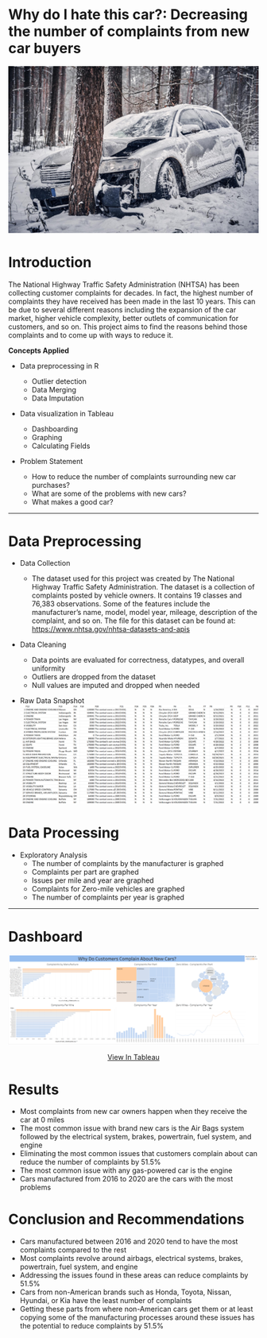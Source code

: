 # Why do I hate this car?: Decreasing the number of complaints from new car buyers  
![](wreck.jpg)
# Introduction
The National Highway Traffic Safety Administration (NHTSA) has been collecting customer complaints for decades. In fact, the highest number of complaints they have received has been made in the last 10 years. This can be due to several different reasons including the expansion of the car market, higher vehicle complexity, better outlets of communication for customers, and so on. This project aims to find the reasons behind those complaints and to come up with ways to reduce it.

**Concepts Applied**
- Data preprocessing in R
    - Outlier detection
    - Data Merging
    - Data Imputation
    
- Data visualization in Tableau
  - Dashboarding
  - Graphing
  - Calculating Fields
    
- Problem Statement
  - How to reduce the number of complaints surrounding new car purchases?
  - What are some of the problems with new cars?
  - What makes a good car?

----
# Data Preprocessing 
- Data Collection
  - The dataset used for this project was created by The National Highway Traffic Safety Administration. The dataset is a collection of complaints posted by vehicle owners. It contains 19 classes and 76,383 observations. Some of the features include the manufacturer’s name, model, model year, mileage, description of the complaint, and so on. The file for this dataset can be found at: https://www.nhtsa.gov/nhtsa-datasets-and-apis

- Data Cleaning
  - Data points are evaluated for correctness, datatypes, and overall uniformity
  - Outliers are dropped from the dataset
  - Null values are imputed and dropped when needed
- Raw Data Snapshot
  ![](cardata.png)
# Data Processing
- Exploratory Analysis
    - The number of complaints by the manufacturer is graphed
    - Complaints per part are graphed
    - Issues per mile and year are graphed
    - Complaints for Zero-mile vehicles are graphed
    - The number of complaints per year is graphed


----
# Dashboard
![](cardash.png)
<p align="center">
 <a href="https://public.tableau.com/views/complaintsoncars/WhyDoCustomersComplainAboutNewCars?:language=en-US&:sid=&:redirect=auth&:display_count=n&:origin=viz_share_link" target="_blank">View In Tableau</a>
</p>

# Results
- Most complaints from new car owners happen when they receive the car at 0 miles
- The most common issue with brand new cars is the Air Bags system followed by the electrical system, brakes, powertrain, fuel system, and engine
- Eliminating the most common issues that customers complain about can reduce the number of complaints by 51.5%
- The most common issue with any gas-powered car is the engine 
- Cars manufactured from 2016 to 2020 are the cars with the most problems

# Conclusion and Recommendations
- Cars manufactured between 2016 and 2020 tend to have the most complaints compared to the rest
- Most complaints revolve around airbags, electrical systems, brakes, powertrain, fuel system, and engine
- Addressing the issues found in these areas can reduce complaints by 51.5%
- Cars from non-American brands such as Honda, Toyota, Nissan, Hyundai, or Kia have the least number of complaints
- Getting these parts from where non-American cars get them or at least copying some of the manufacturing processes around these issues has the potential to reduce complaints by 51.5%



